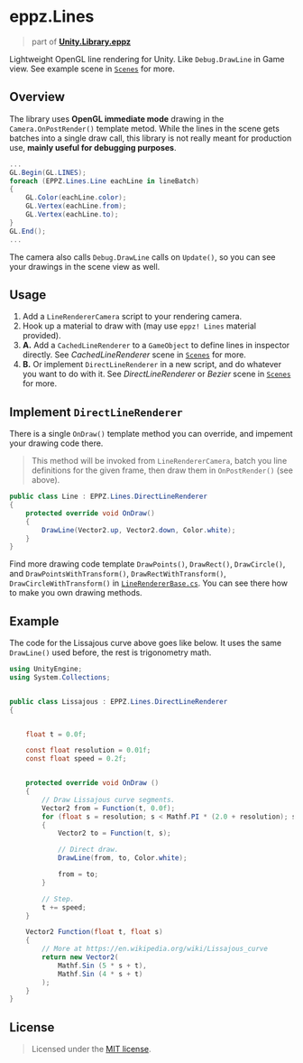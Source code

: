 # eppz.Lines
> part of [**Unity.Library.eppz**](https://github.com/eppz/Unity.Library.eppz)

Lightweight OpenGL line rendering for Unity. Like `Debug.DrawLine` in Game view. See example scene in [`Scenes`](Scenes) for more.

## Overview

The library uses **OpenGL immediate mode** drawing in the `Camera.OnPostRender()` template metod. While the lines in the scene gets batches into a single draw call, this library is not really meant for production use, **mainly useful for debugging purposes**.

```C#
...
GL.Begin(GL.LINES);
foreach (EPPZ.Lines.Line eachLine in lineBatch)
{
    GL.Color(eachLine.color);
    GL.Vertex(eachLine.from);
    GL.Vertex(eachLine.to);
}
GL.End();
...
```

The camera also calls `Debug.DrawLine` calls on `Update()`, so you can see your drawings in the scene view as well.

## Usage

1. Add a `LineRendererCamera` script to your rendering camera.
2. Hook up a material to draw with (may use `eppz! Lines` material provided).
3. **A.** Add a `CachedLineRenderer` to a `GameObject` to define lines in inspector directly. See *CachedLineRenderer* scene in [`Scenes`](Scenes) for more.
3. **B.** Or implement `DirectLineRenderer` in a new script, and do whatever you want to do with it. See *DirectLineRenderer* or *Bezier* scene in [`Scenes`](Scenes) for more.

## Implement `DirectLineRenderer`

There is a single `OnDraw()` template method you can override, and impement your drawing code there.

> This method will be invoked from `LineRendererCamera`, batch you line definitions for the given frame, then draw them in `OnPostRender()` (see above).

```C#
public class Line : EPPZ.Lines.DirectLineRenderer
{
	protected override void OnDraw()
	{
        DrawLine(Vector2.up, Vector2.down, Color.white);
	}
}
```

Find more drawing code template `DrawPoints()`, `DrawRect()`, `DrawCircle()`, and `DrawPointsWithTransform()`, `DrawRectWithTransform()`, `DrawCircleWithTransform()` in [`LineRendererBase.cs`](LineRendererBase.cs). You can see there how to make you own drawing methods.

## Example

The code for the Lissajous curve above goes like below. It uses the same `DrawLine()` used before, the rest is trigonometry math. 

```C#
using UnityEngine;
using System.Collections;


public class Lissajous : EPPZ.Lines.DirectLineRenderer
{


	float t = 0.0f;

	const float resolution = 0.01f;
	const float speed = 0.2f;


	protected override void OnDraw ()
	{
		// Draw Lissajous curve segments.
		Vector2 from = Function(t, 0.0f);
		for (float s = resolution; s < Mathf.PI * (2.0 + resolution); s += resolution)
		{
			Vector2 to = Function(t, s);

			// Direct draw.
			DrawLine(from, to, Color.white);

			from = to;
		}

		// Step.
		t += speed;
	}

	Vector2 Function(float t, float s)
	{
		// More at https://en.wikipedia.org/wiki/Lissajous_curve
		return new Vector2(
			Mathf.Sin (5 * s + t),
			Mathf.Sin (4 * s + t)
		);
	}
}
```

## License

> Licensed under the [MIT license](http://en.wikipedia.org/wiki/MIT_License).